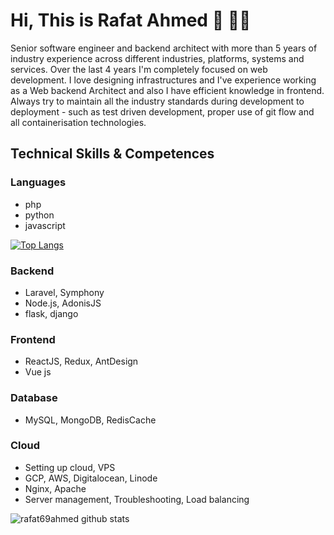 # Hi, This is Rafat Ahmed 👋 👨‍💻

Senior software engineer and backend architect with more than 5 years of industry experience across different industries, platforms, systems and services. Over the last 4 years I'm completely focused on web development. I love designing infrastructures and I've experience working as a Web backend Architect and also I have efficient knowledge in frontend. Always try to maintain all the industry standards during development to deployment - such as test driven development, proper use of git flow and all containerisation technologies.

## Technical Skills & Competences

### Languages
- php
- python
- javascript

[![Top Langs](https://github-readme-stats.vercel.app/api/top-langs/?username=rafat69ahmed&langs_count=8)](https://github.com/rafat69ahmed/github-readme-stats)

### Backend
- Laravel, Symphony
- Node.js, AdonisJS
- flask, django

### Frontend
- ReactJS, Redux, AntDesign
- Vue js

### Database
- MySQL, MongoDB, RedisCache

### Cloud
- Setting up cloud, VPS
- GCP, AWS, Digitalocean, Linode
- Nginx, Apache
- Server management, Troubleshooting, Load balancing


![rafat69ahmed github stats](https://github-readme-stats.vercel.app/api?username=rafat69ahmed&show_icons=true&hide_border=true)
